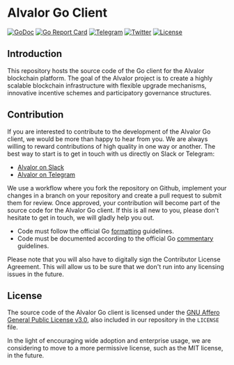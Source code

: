 # Alvalor Go Client

[![GoDoc](http://img.shields.io/badge/go-documentation-blue.svg)](http://godoc.org/github.com/alvalor/alvalor-go)
[![Go Report Card](https://goreportcard.com/badge/github.com/alvalor/alvalor-go)](https://goreportcard.com/report/github.com/alvalor/alvalor-go)
[![Telegram](https://img.shields.io/badge/telegram-alvalor-0088cc.svg)](https://t.me/alvalor)
[![Twitter](https://img.shields.io/badge/twitter-@alvalorproject-1da1f2.svg)](https://twitter.com/alvalorproject)
[![License](https://img.shields.io/badge/License-AGPL%20v3-blue.svg)](https://raw.githubusercontent.com/alvalor/alvalor-go/master/LICENSE)

## Introduction

This repository hosts the source code of the Go client for the Alvalor
blockchain platform. The goal of the Alvalor project is to create a highly
scalable blockchain infrastructure with flexible upgrade mechanisms, innovative
incentive schemes and participatory governance structures.

## Contribution

If you are interested to contribute to the development of the Alvalor Go client,
we would be more than happy to hear from you. We are always willing to reward
contributions of high quality in one way or another. The best way to start is to
get in touch with us directly on Slack or Telegram:

* [Alvalor on Slack](https://slackpass.io/alvalor)
* [Alvalor on Telegram](https://t.me/alvalor)

We use a workflow  where you fork the repository on Github, implement your
changes in a branch on your repository and create a pull request to submit them
for review. Once approved, your contribution will become part of the source code
for the Alvalor Go client. If this is all new to you, please don't hesitate to
get in touch, we will gladly help you out.

* Code must follow the official Go
[formatting](https://golang.org/doc/effective_go.html#formatting) guidelines.
* Code must be documented according to the official Go
[commentary](https://golang.org/doc/effective_go.html#commentary) guidelines.

Please note that you will also have to digitally sign the Contributor License
Agreement. This will allow us to be sure that we don't run into any licensing
issues in the future.

## License

The source code of the Alvalor Go client is licensed under the
[GNU Affero General Public License v3.0](https://www.gnu.org/licenses/gpl-3.0.en.html),
also included in our repository in the `LICENSE` file.

In the light of encouraging wide adoption and enterprise usage, we are
considering to move to a more permissive license, such as the MIT license, in
the future.
